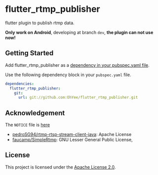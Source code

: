 # flutter_rtmp_publisher

flutter plugin to publish rtmp data.

**Only work on Android**, developing at branch `dev`, **the plugin can not use now!**

## Getting Started

Add flutter_rtmp_publisher as a [dependency in your pubspec.yaml file](https://flutter.dev/docs/development/packages-and-plugins/using-packages).

Use the following dependency block in your `pubspec.yaml` file.

```yaml
dependencies:
  flutter_rtmp_publisher:
    git:
      url: git://github.com:OhYee/flutter_rtmp_publisher.git
```

## Acknowledgement

The `NOTICE` file is [here](./NOTICE)

- [pedroSG94/rtmp-rtsp-stream-client-java](https://github.com/pedroSG94/rtmp-rtsp-stream-client-java): Apache License
- [faucamp/SimpleRtmp](https://github.com/faucamp/SimpleRtmp): GNU Lesser General Public License,

## License

This project is licensed under the [Apache License 2.0](./LICENSE).